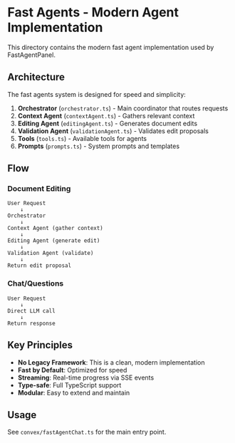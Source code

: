 # Fast Agents - Modern Agent Implementation

This directory contains the modern fast agent implementation used by FastAgentPanel.

## Architecture

The fast agents system is designed for speed and simplicity:

1. **Orchestrator** (`orchestrator.ts`) - Main coordinator that routes requests
2. **Context Agent** (`contextAgent.ts`) - Gathers relevant context
3. **Editing Agent** (`editingAgent.ts`) - Generates document edits
4. **Validation Agent** (`validationAgent.ts`) - Validates edit proposals
5. **Tools** (`tools.ts`) - Available tools for agents
6. **Prompts** (`prompts.ts`) - System prompts and templates

## Flow

### Document Editing
```
User Request
    ↓
Orchestrator
    ↓
Context Agent (gather context)
    ↓
Editing Agent (generate edit)
    ↓
Validation Agent (validate)
    ↓
Return edit proposal
```

### Chat/Questions
```
User Request
    ↓
Direct LLM call
    ↓
Return response
```

## Key Principles

- **No Legacy Framework**: This is a clean, modern implementation
- **Fast by Default**: Optimized for speed
- **Streaming**: Real-time progress via SSE events
- **Type-safe**: Full TypeScript support
- **Modular**: Easy to extend and maintain

## Usage

See `convex/fastAgentChat.ts` for the main entry point.


